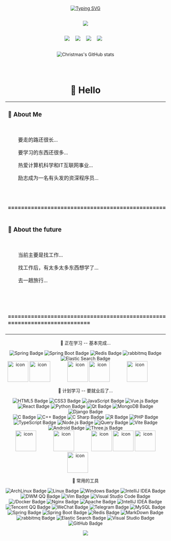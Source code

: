 <div align="center">
<br>
  <!-- dynamic typing effect 动态打字效果 -->
  <div align="center">
    <a href="https://blog.ayaka.icu/">
      <img src="https://readme-typing-svg.demolab.com?font=Fira+Code&pause=1000&width=435&lines=print(%22Hello%2C%20World%22);我...是一个菜鸟...学习中...&center=true&size=27" alt="Typing SVG" />
    </a>
  </div>

<br><img src="https://ayaka-icu-oss.oss-cn-beijing.aliyuncs.com/imgs/gif/pc.gif" /><br><br>
 
<!-- profile logo 个人资料徽标 -->
  <div align="center">
    <a href="http://ayaka.icu/"><img src="https://img.shields.io/badge/Website-博客-blue" /></a>&emsp;
    <a href="https://t.me/ayaka_icu"><img src="https://img.shields.io/badge/Telegram-电报-blue" /></a>&emsp;
    <a href="https://space.bilibili.com/1758416189/"><img src="https://img.shields.io/badge/Bilibili-B站-ff69b4" /></a>&emsp;
    <a href="https://twitter.com/ayaka_icu/"><img src="https://img.shields.io/badge/Twitter-推特-blue" /></a>&emsp;
  </div>
 <br>

![Christmas's GitHub stats](https://github-readme-stats.vercel.app/api?username=ayaka-icu&show_icons=true&theme=tokyonight)


<br>
<br>

#  🙋 Hello

<table>
<tr><td>

### 🤺 About Me

<img align="right" width="250" src="https://ayaka-icu-oss.oss-cn-beijing.aliyuncs.com/imgs/gif/t1.gif" />&emsp;&emsp;&emsp;&emsp;&emsp;&emsp;
<br>
<p>&emsp;&emsp;要走的路还很长...</p>
<p>&emsp;&emsp;要学习的东西还很多...</p>
<p>&emsp;&emsp;热爱计算机科学和IT互联网事业...</p>
<p>&emsp;&emsp;励志成为一名有头发的资深程序员...</p> 
<br>
<p><strong>&emsp;==========================================================================</strong>
</td></tr>

<tr>
<td> 

### 🌅 About the future

<img align="right" width="250" src="https://ayaka-icu-oss.oss-cn-beijing.aliyuncs.com/imgs/gif/t2.gif" />&emsp;&emsp;&emsp;&emsp;&emsp;&emsp;
<br>
<p>&emsp;&emsp;当前主要是找工作...</p>
<p>&emsp;&emsp;找工作后，有太多太多东西想学了...</p>
<p>&emsp;&emsp;去一趟旅行...</p>
<br><br>
<p><strong>&emsp;==========================================================================</strong>
</td></tr>

<tr><td>
</td></tr>
</table>

 
💪 正在学习 -- 基本完成...

![Spring Badge](https://img.shields.io/badge/Spring-6DB33F?logo=spring&logoColor=fff&style=flat)
![Spring Boot Badge](https://img.shields.io/badge/SpringBoot-6DB33F?logo=springboot&logoColor=fff&style=flat)
![Redis Badge](https://img.shields.io/badge/Redis-DC382D?logo=redis&logoColor=fff&style=flat)
![rabbitmq Badge](https://img.shields.io/badge/RabbitMQ-FF6600?logo=rabbitmq&logoColor=fff&style=flat)
![Elastic Search Badge](https://img.shields.io/badge/ElasticSearch-005571?logo=elasticsearch&logoColor=fff&style=flat)<br>
<img src="https://techstack-generator.vercel.app/java-icon.svg" alt="icon" width="65" style="width: 65px; height: 65px; margin-right: 0px; margin-bottom: 0px;" />
<img src="https://techstack-generator.vercel.app/mysql-icon.svg" alt="icon" width="65" style="width: 65px; height: 65px; margin-right: 50px; margin-bottom: 0px;" />
<img src="https://techstack-generator.vercel.app/restapi-icon.svg" alt="icon" width="65" style="width: 65px; height: 65px; margin-right: 0px; margin-bottom: 0px;" />
<img src="https://techstack-generator.vercel.app/docker-icon.svg" alt="icon" width="65" style="width: 65px; height: 65px; margin-right: 50px; margin-bottom: 0px;" /> 
<img src="https://techstack-generator.vercel.app/nginx-icon.svg" alt="icon" width="65" style="width: 65px; height: 65px; margin-right: 50px; margin-bottom: 0px;" /><br>

🧠 计划学习 -- 要就业后了...

![HTML5 Badge](https://img.shields.io/badge/HTML5-E34F26?logo=html5&logoColor=fff&style=flat)
![CSS3 Badge](https://img.shields.io/badge/CSS3-1572B6?logo=css3&logoColor=fff&style=flat)
![JavaScript Badge](https://img.shields.io/badge/JavaScript-F7DF1E?logo=javascript&logoColor=000&style=flat)
![Vue.js Badge](https://img.shields.io/badge/Vue.js-4FC08D?logo=vuedotjs&logoColor=fff&style=flat)
![React Badge](https://img.shields.io/badge/React-61DAFB?logo=react&logoColor=000&style=flat)
![Python Badge](https://img.shields.io/badge/Python-3776AB?logo=python&logoColor=fff&style=flat)
![Qt Badge](https://img.shields.io/badge/Qt-41CD52?logo=qt&logoColor=fff&style=flat)
![MongoDB Badge](https://img.shields.io/badge/MongoDB-47A248?logo=mongodb&logoColor=fff&style=flat)
![Django Badge](https://img.shields.io/badge/Django-092E20?logo=django&logoColor=fff&style=flat)
<br>
![C Badge](https://img.shields.io/badge/C-A8B9CC?logo=c&logoColor=fff&style=flat)
![C++ Badge](https://img.shields.io/badge/C%2B%2B-00599C?logo=cplusplus&logoColor=fff&style=flat)
![C Sharp Badge](https://img.shields.io/badge/C%20Sharp-239120?logo=csharp&logoColor=fff&style=flat)
![R Badge](https://img.shields.io/badge/R-276DC3?logo=r&logoColor=fff&style=flat)
![PHP Badge](https://img.shields.io/badge/PHP-777BB4?logo=php&logoColor=fff&style=flat)
![TypeScript Badge](https://img.shields.io/badge/TypeScript-3178C6?logo=typescript&logoColor=fff&style=flat)
![Node.js Badge](https://img.shields.io/badge/Node.js-393?logo=nodedotjs&logoColor=fff&style=flat)
![jQuery Badge](https://img.shields.io/badge/jQuery-0769AD?logo=jquery&logoColor=fff&style=flat)
![Vite Badge](https://img.shields.io/badge/Vite-646CFF?logo=vite&logoColor=fff&style=flat)
![Android Badge](https://img.shields.io/badge/Android-3DDC84?logo=android&logoColor=fff&style=flat)
![Three.js Badge](https://img.shields.io/badge/Three.js-092E20?logo=threedotjs&logoColor=fff&style=flat)
<br>
<img src="https://techstack-generator.vercel.app/kubernetes-icon.svg" alt="icon" width="65" style="width: 65px; height: 65px; margin-right: 50px; margin-bottom: 0px;" />
<img src="https://techstack-generator.vercel.app/js-icon.svg" alt="icon" width="65" style="width: 65px; height: 65px; margin-right: 50px; margin-bottom: 0px;" />
<img src="https://techstack-generator.vercel.app/webpack-icon.svg" alt="icon" width="65" style="width: 65px; height: 65px; margin-right: 0px; margin-bottom: 0px;" /> 
<img src="https://techstack-generator.vercel.app/redux-icon.svg" alt="icon" width="65" style="width: 65px; height: 65px; margin-right: 0px; margin-bottom: 0px;" />
<img src="https://techstack-generator.vercel.app/eslint-icon.svg" alt="icon" width="65" style="width: 65px; height: 65px; margin-right: 0px; margin-bottom: 0px;" />
<img src="https://techstack-generator.vercel.app/ts-icon.svg" alt="icon" width="65" style="width: 65px; height: 65px; margin-right: 50px; margin-bottom: 0px;" />

🧰 常用的工具

![ArchLinux Badge](https://img.shields.io/badge/Arch-1793D1?logo=archlinux&logoColor=fff&style=flat)
![Linux Badge](https://img.shields.io/badge/Linux-FCC624?logo=linux&logoColor=000&style=flat)
![Windows Badge](https://img.shields.io/badge/Windows-0078D6?logo=windows&logoColor=fff&style=flat)
![IntelliJ IDEA Badge](https://img.shields.io/badge/IntelliJ_IDEA-000000?logo=intellijidea&logoColor=fff&style=flat)
![DWM QQ Badge](https://img.shields.io/badge/DWM-1177AA?logo=dwm&logoColor=fff&style=flat)
![Vim Badge](https://img.shields.io/badge/Vim-019733?logo=vim&logoColor=fff&style=flat)
![Visual Studio Code Badge](https://img.shields.io/badge/Visual%20Studio%20Code-007ACC?logo=visualstudiocode&logoColor=fff&style=flat)
![/Docker Badge](https://img.shields.io/badge/Docker-2496ED?logo=docker&logoColor=fff&style=flat)
![Nginx Badge](https://img.shields.io/badge/Nginx-009639?logo=nginx&logoColor=fff&style=flat)
![Apache Badge](https://img.shields.io/badge/Apache-D22128?logo=apache&logoColor=fff&style=flat)
![IntelliJ IDEA Badge](https://img.shields.io/badge/Tomcat-F8DC75?logo=apachetomcat&logoColor=fff&style=flat)
![Tencent QQ Badge](https://img.shields.io/badge/TencentQQ-EB1923?logo=tencentqq&logoColor=fff&style=flat)
![WeChat Badge](https://img.shields.io/badge/WeChat-07C160?logo=wechat&logoColor=fff&style=flat)
![Telegram Badge](https://img.shields.io/badge/Telegram-26A5E4?logo=telegram&logoColor=fff&style=flat)
![MySQL Badge](https://img.shields.io/badge/MySQL-4479A1?logo=mysql&logoColor=fff&style=flat)
![Spring Badge](https://img.shields.io/badge/Spring-6DB33F?logo=spring&logoColor=fff&style=flat)
![Spring Boot Badge](https://img.shields.io/badge/SpringBoot-6DB33F?logo=springboot&logoColor=fff&style=flat)
![Redis Badge](https://img.shields.io/badge/Redis-DC382D?logo=redis&logoColor=fff&style=flat)
![MarkDown Badge](https://img.shields.io/badge/MarkDown-1B1F24?logo=markdown&logoColor=fff&style=flat)
![rabbitmq Badge](https://img.shields.io/badge/RabbitMQ-FF6600?logo=rabbitmq&logoColor=fff&style=flat)
![Elastic Search Badge](https://img.shields.io/badge/ElasticSearch-005571?logo=elasticsearch&logoColor=fff&style=flat)
![Visual Studio Badge](https://img.shields.io/badge/Visual%20Studio-5C2D91?logo=visualstudio&logoColor=fff&style=flat)
![GitHub Badge](https://img.shields.io/badge/GitHub-181717?logo=github&logoColor=fff&style=flat)<br>

<img src="https://skillicons.dev/icons?i=idea,nginx,docker,redis,spring,mysql,github,linux,lua,md,vim," />



